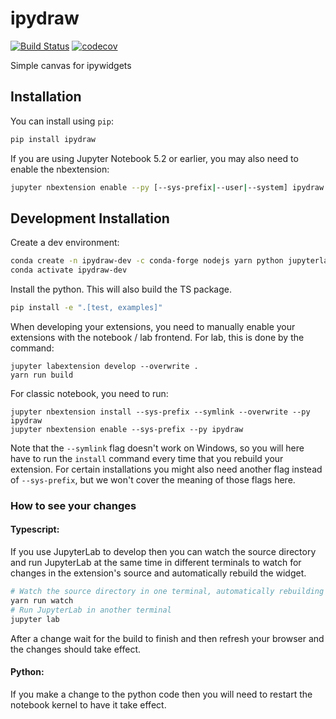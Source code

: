 
# ipydraw

[![Build Status](https://travis-ci.org/travigd/ipydraw.svg?branch=master)](https://travis-ci.org/travigd/ipydraw)
[![codecov](https://codecov.io/gh/travigd/ipydraw/branch/master/graph/badge.svg)](https://codecov.io/gh/travigd/ipydraw)


Simple canvas for ipywidgets

## Installation

You can install using `pip`:

```bash
pip install ipydraw
```

If you are using Jupyter Notebook 5.2 or earlier, you may also need to enable
the nbextension:
```bash
jupyter nbextension enable --py [--sys-prefix|--user|--system] ipydraw
```

## Development Installation

Create a dev environment:
```bash
conda create -n ipydraw-dev -c conda-forge nodejs yarn python jupyterlab
conda activate ipydraw-dev
```

Install the python. This will also build the TS package.
```bash
pip install -e ".[test, examples]"
```

When developing your extensions, you need to manually enable your extensions with the
notebook / lab frontend. For lab, this is done by the command:

```
jupyter labextension develop --overwrite .
yarn run build
```

For classic notebook, you need to run:

```
jupyter nbextension install --sys-prefix --symlink --overwrite --py ipydraw
jupyter nbextension enable --sys-prefix --py ipydraw
```

Note that the `--symlink` flag doesn't work on Windows, so you will here have to run
the `install` command every time that you rebuild your extension. For certain installations
you might also need another flag instead of `--sys-prefix`, but we won't cover the meaning
of those flags here.

### How to see your changes
#### Typescript:
If you use JupyterLab to develop then you can watch the source directory and run JupyterLab at the same time in different
terminals to watch for changes in the extension's source and automatically rebuild the widget.

```bash
# Watch the source directory in one terminal, automatically rebuilding when needed
yarn run watch
# Run JupyterLab in another terminal
jupyter lab
```

After a change wait for the build to finish and then refresh your browser and the changes should take effect.

#### Python:
If you make a change to the python code then you will need to restart the notebook kernel to have it take effect.
